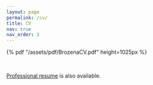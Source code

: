 ```yaml
---
layout: page 
permalink: /cv/
title: CV
nav: true
nav_order: 3
---
```


{% pdf "/assets/pdf/BrozenaCV.pdf" height=1025px %}

<br/>

[Professional resume](/assets/pdf/BrozenaResume.pdf) is also available.

